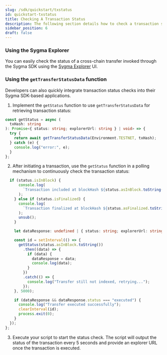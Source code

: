 ```yaml
---
slug: /sdk/quickstart/txstatus
id: quickstart-txstatus
title: Checking A Transaction Status
description: The following section details how to check a transaction status using the Sygma SDK and the Explorer.
sidebar_position: 6
draft: false
---
```


### Using the Sygma Explorer

You can easily check the status of a cross-chain transfer invoked through the Sygma SDK using the [Sygma Explorer](../../04-ecosystem/04-explorer.md) UI.

### Using the `getTransferStatusData` function

Developers can also quickly integrate transaction status checks into their Sygma SDK-based applications.

1. Implement the `getStatus` function to use `getTransferStatusData` for retrieving transaction status:

```ts
const getStatus = async (
  txHash: string
): Promise<{ status: string; explorerUrl: string } | void> => {
  try {
    return await getTransferStatusData(Environment.TESTNET, txHash); 
  } catch (e) {
    console.log("error:", e);
  }
};
```

2. After initiating a transaction, use the `getStatus` function in a polling mechanism to continuously check the transaction status:

```ts
  if (status.isInBlock) {
      console.log(
        `Transaction included at blockHash ${status.asInBlock.toString()}`
      );
    } else if (status.isFinalized) {
      console.log(
        `Transaction finalized at blockHash ${status.asFinalized.toString()}`
      );
      unsub();
    }

    let dataResponse: undefined | { status: string; explorerUrl: string };

    const id = setInterval(() => {
      getStatus(status.asInBlock.toString())
        .then((data) => {
          if (data) {
            dataResponse = data;
            console.log(data);
          }
        })
        .catch(() => {
          console.log("Transfer still not indexed, retrying...");
        });
    }, 5000);

    if (dataResponse && dataResponse.status === "executed") {
      console.log("Transfer executed successfully");
      clearInterval(id);
      process.exit(0);
    }
  });
};
```

3. Execute your script to start the status check. The script will output the status of the transaction every 5 seconds and provide an explorer URL once the transaction is executed.